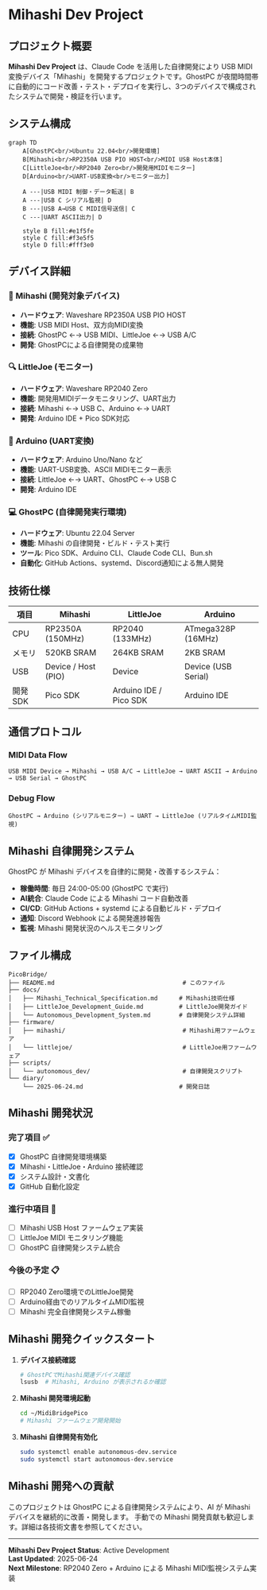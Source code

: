 # Mihashi Dev Project

## プロジェクト概要

**Mihashi Dev Project** は、Claude Code を活用した自律開発により USB MIDI変換デバイス「Mihashi」を開発するプロジェクトです。GhostPC が夜間時間帯に自動的にコード改善・テスト・デプロイを実行し、3つのデバイスで構成されたシステムで開発・検証を行います。

## システム構成

```mermaid
graph TD
    A[GhostPC<br/>Ubuntu 22.04<br/>開発環境]
    B[Mihashi<br/>RP2350A USB PIO HOST<br/>MIDI USB Host本体]
    C[LittleJoe<br/>RP2040 Zero<br/>開発用MIDIモニター]
    D[Arduino<br/>UART-USB変換<br/>モニター出力]
    
    A ---|USB MIDI 制御・データ転送| B
    A ---|USB C シリアル監視| D
    B ---|USB A→USB C MIDI信号送信| C
    C ---|UART ASCII出力| D
    
    style B fill:#e1f5fe
    style C fill:#f3e5f5
    style D fill:#fff3e0
```

## デバイス詳細

### 🎵 Mihashi (開発対象デバイス)
- **ハードウェア**: Waveshare RP2350A USB PIO HOST
- **機能**: USB MIDI Host、双方向MIDI変換
- **接続**: GhostPC ←→ USB MIDI、LittleJoe ←→ USB A/C
- **開発**: GhostPCによる自律開発の成果物

### 🔍 LittleJoe (モニター)
- **ハードウェア**: Waveshare RP2040 Zero
- **機能**: 開発用MIDIデータモニタリング、UART出力
- **接続**: Mihashi ←→ USB C、Arduino ←→ UART
- **開発**: Arduino IDE + Pico SDK対応

### 🔗 Arduino (UART変換)
- **ハードウェア**: Arduino Uno/Nano など
- **機能**: UART-USB変換、ASCII MIDIモニター表示
- **接続**: LittleJoe ←→ UART、GhostPC ←→ USB C
- **開発**: Arduino IDE

### 💻 GhostPC (自律開発実行環境)
- **ハードウェア**: Ubuntu 22.04 Server
- **機能**: Mihashi の自律開発・ビルド・テスト実行
- **ツール**: Pico SDK、Arduino CLI、Claude Code CLI、Bun.sh
- **自動化**: GitHub Actions、systemd、Discord通知による無人開発

## 技術仕様

| 項目 | Mihashi | LittleJoe | Arduino |
|------|---------|-----------|---------|
| CPU | RP2350A (150MHz) | RP2040 (133MHz) | ATmega328P (16MHz) |
| メモリ | 520KB SRAM | 264KB SRAM | 2KB SRAM |
| USB | Device / Host (PIO) | Device | Device (USB Serial) |
| 開発SDK | Pico SDK | Arduino IDE / Pico SDK | Arduino IDE |

## 通信プロトコル

### MIDI Data Flow
```
USB MIDI Device → Mihashi → USB A/C → LittleJoe → UART ASCII → Arduino → USB Serial → GhostPC
```

### Debug Flow
```
GhostPC → Arduino (シリアルモニター) → UART → LittleJoe (リアルタイムMIDI監視)
```

## Mihashi 自律開発システム

GhostPC が Mihashi デバイスを自律的に開発・改善するシステム：

- **稼働時間**: 毎日 24:00-05:00 (GhostPC で実行)
- **AI統合**: Claude Code による Mihashi コード自動改善
- **CI/CD**: GitHub Actions + systemd による自動ビルド・デプロイ
- **通知**: Discord Webhook による開発進捗報告
- **監視**: Mihashi 開発状況のヘルスモニタリング

## ファイル構成

```
PicoBridge/
├── README.md                                    # このファイル
├── docs/
│   ├── Mihashi_Technical_Specification.md      # Mihashi技術仕様
│   ├── LittleJoe_Development_Guide.md          # LittleJoe開発ガイド
│   └── Autonomous_Development_System.md        # 自律開発システム詳細
├── firmware/
│   ├── mihashi/                                 # Mihashi用ファームウェア
│   └── littlejoe/                               # LittleJoe用ファームウェア
├── scripts/
│   └── autonomous_dev/                          # 自律開発スクリプト
└── diary/
    └── 2025-06-24.md                           # 開発日誌
```

## Mihashi 開発状況

### 完了項目 ✅
- [x] GhostPC 自律開発環境構築
- [x] Mihashi・LittleJoe・Arduino 接続確認
- [x] システム設計・文書化
- [x] GitHub 自動化設定

### 進行中項目 🚧
- [ ] Mihashi USB Host ファームウェア実装
- [ ] LittleJoe MIDI モニタリング機能
- [ ] GhostPC 自律開発システム統合

### 今後の予定 📋
- [ ] RP2040 Zero環境でのLittleJoe開発
- [ ] Arduino経由でのリアルタイムMIDI監視
- [ ] Mihashi 完全自律開発システム稼働

## Mihashi 開発クイックスタート

1. **デバイス接続確認**
   ```bash
   # GhostPCでMihashi関連デバイス確認
   lsusb  # Mihashi, Arduino が表示されるか確認
   ```

2. **Mihashi 開発環境起動**
   ```bash
   cd ~/MidiBridgePico
   # Mihashi ファームウェア開発開始
   ```

3. **Mihashi 自律開発有効化**
   ```bash
   sudo systemctl enable autonomous-dev.service
   sudo systemctl start autonomous-dev.service
   ```

## Mihashi 開発への貢献

このプロジェクトは GhostPC による自律開発システムにより、AI が Mihashi デバイスを継続的に改善・開発します。
手動での Mihashi 開発貢献も歓迎します。詳細は各技術文書を参照してください。

---

**Mihashi Dev Project Status**: Active Development  
**Last Updated**: 2025-06-24  
**Next Milestone**: RP2040 Zero + Arduino による Mihashi MIDI監視システム実装